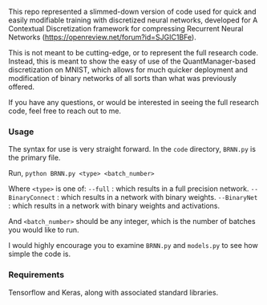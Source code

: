 This repo represented a slimmed-down version of code used for quick and easily modifiable training with discretized neural networks, developed for A Contextual Discretization framework for compressing Recurrent Neural Networks (https://openreview.net/forum?id=SJGIC1BFe).

This is not meant to be cutting-edge, or to represent the full research code. 
Instead, this is meant to show the easy of use of the QuantManager-based discretization on MNIST, which allows for much quicker deployment and modification of binary networks of all sorts than what was previously offered.

If you have any questions, or would be interested in seeing the full research code, feel free to reach out to me.

### Usage ###

The syntax for use is very straight forward.
In the `code` directory, `BRNN.py` is the primary file.

Run,
	`python BRNN.py <type> <batch_number>`

Where `<type>` is one of:
	`--full`		: which results in a full precision network.
	`--BinaryConnect`	: which results in a network with binary weights.
	`--BinaryNet`		: which results in a network with binary weights and activations.

And `<batch_number>` should be any integer, which is the number of batches you would like to run.

I would highly encourage you to examine `BRNN.py` and `models.py` to see how simple the code is.

### Requirements ###

Tensorflow and Keras, along with associated standard libraries.
